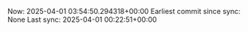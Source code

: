 Now: 2025-04-01 03:54:50.294318+00:00 Earliest commit since sync: None Last sync: 2025-04-01 00:22:51+00:00
